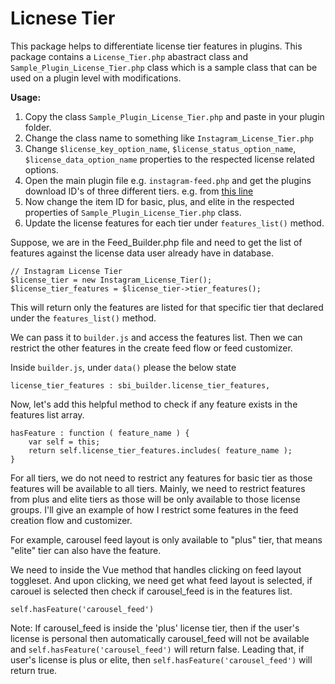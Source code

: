 # Licnese Tier #

This package helps to differentiate license tier features in plugins. This package contains a `License_Tier.php` abastract class and `Sample_Plugin_License_Tier.php` class which is a sample class that can be used on a plugin level with modifications.

__Usage:__

1. Copy the class `Sample_Plugin_License_Tier.php` and paste in your plugin folder.
2. Change the class name to something like `Instagram_License_Tier.php` 
3. Change `$license_key_option_name`, `$license_status_option_name`, `$license_data_option_name` properties to the respected license related options. 
4. Open the main plugin file e.g. `instagram-feed.php` and get the plugins download ID's of three different tiers. e.g. from [this line](https://github.com/awesomemotive/instagram-feed-pro/blob/development/instagram-feed.php#L30)
5. Now change the item ID for basic, plus, and elite in the respected properties of `Sample_Plugin_License_Tier.php` class.
6. Update the license features for each tier under `features_list()` method.

Suppose, we are in the Feed_Builder.php file and need to get the list of features against the license data user already have in database.

```
// Instagram License Tier
$license_tier = new Instagram_License_Tier();
$license_tier_features = $license_tier->tier_features();
```

This will return only the features are listed for that specific tier that declared under the `features_list()` method.

We can pass it to `builder.js` and access the features list. Then we can restrict the other features in the create feed flow or feed customizer.

Inside `builder.js`, under `data()` please the below state
```
license_tier_features : sbi_builder.license_tier_features,
```

Now, let's add this helpful method to check if any feature exists in the features list array.
```
hasFeature : function ( feature_name ) {
	var self = this;
	return self.license_tier_features.includes( feature_name );
}
```

For all tiers, we do not need to restrict any features for basic tier as those features will be available to all tiers. Mainly, we need to restrict features from plus and elite tiers as those will be only available to those license groups. I'll give an example of how I restrict some features in the feed creation flow and customizer.

For example, carousel feed layout is only available to "plus" tier, that means "elite" tier can also have the feature.

We need to inside the Vue method that handles clicking on feed layout toggleset. And upon clicking, we need get what feed layout is selected, if carouel is selected then check if carousel_feed is in the features list.
```
self.hasFeature('carousel_feed')
```

Note: If carousel_feed is inside the 'plus' license tier, then if the user's license is personal then automatically carousel_feed will not be available and `self.hasFeature('carousel_feed')` will return false.
Leading that, if user's license is plus or elite, then `self.hasFeature('carousel_feed')` will return true.



